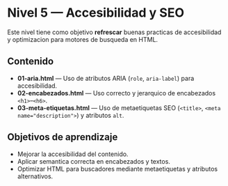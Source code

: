 # Nivel 5 — Accesibilidad y SEO

Este nivel tiene como objetivo **refrescar** buenas practicas de accesibilidad y optimizacion para motores de busqueda en HTML.

## Contenido
- **01-aria.html** — Uso de atributos ARIA (`role`, `aria-label`) para accesibilidad.
- **02-encabezados.html** — Uso correcto y jerarquico de encabezados `<h1>`–`<h6>`.
- **03-meta-etiquetas.html** — Uso de metaetiquetas SEO (`<title>`, `<meta name="description">`) y atributos `alt`.

## Objetivos de aprendizaje
- Mejorar la accesibilidad del contenido.  
- Aplicar semantica correcta en encabezados y textos.  
- Optimizar HTML para buscadores mediante metaetiquetas y atributos alternativos.
